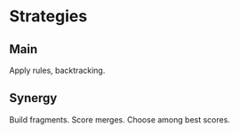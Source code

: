 # Strategies

## Main

Apply rules, backtracking.

## Synergy

Build fragments. Score merges. Choose among best scores.
